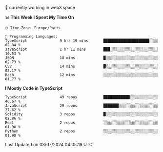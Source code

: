 🔭 currently working in web3 space

<!--START_SECTION:waka-->
📊 **This Week I Spent My Time On** 

```text
🕑︎ Time Zone: Europe/Paris

💬 Programming Languages: 
TypeScript               9 hrs 19 mins       █████████████████████░░░░   82.04 % 
JavaScript               1 hr 11 mins        ███░░░░░░░░░░░░░░░░░░░░░░   10.53 % 
JSON                     18 mins             █░░░░░░░░░░░░░░░░░░░░░░░░   02.73 % 
CSV                      14 mins             █░░░░░░░░░░░░░░░░░░░░░░░░   02.17 % 
Bash                     12 mins             ░░░░░░░░░░░░░░░░░░░░░░░░░   01.77 % 
```

**I Mostly Code in TypeScript** 

```text
TypeScript               49 repos            ████████████░░░░░░░░░░░░░   46.67 % 
JavaScript               29 repos            ███████░░░░░░░░░░░░░░░░░░   27.62 % 
Solidity                 3 repos             █░░░░░░░░░░░░░░░░░░░░░░░░   02.86 % 
Rust                     2 repos             ░░░░░░░░░░░░░░░░░░░░░░░░░   01.90 % 
Python                   2 repos             ░░░░░░░░░░░░░░░░░░░░░░░░░   01.90 % 
```




 Last Updated on 03/07/2024 04:05:19 UTC
<!--END_SECTION:waka-->
